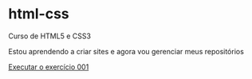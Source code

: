 # html-css
 Curso de HTML5 e CSS3

Estou aprendendo a criar sites e agora vou gerenciar meus repositórios

<a href="https://glbittencourt.github.io/html-css/exercicios/ex026/mq002/index.html">Executar o exercício 001</a>

